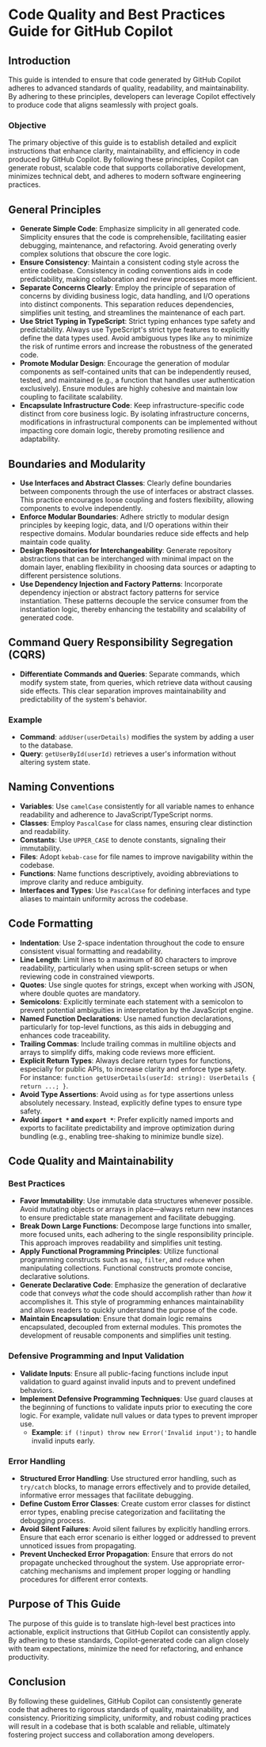 # Code Quality and Best Practices Guide for GitHub Copilot

## Introduction

This guide is intended to ensure that code generated by GitHub Copilot adheres to advanced standards of quality, readability, and maintainability. By adhering to these principles, developers can leverage Copilot effectively to produce code that aligns seamlessly with project goals.

### Objective

The primary objective of this guide is to establish detailed and explicit instructions that enhance clarity, maintainability, and efficiency in code produced by GitHub Copilot. By following these principles, Copilot can generate robust, scalable code that supports collaborative development, minimizes technical debt, and adheres to modern software engineering practices.

## General Principles

- **Generate Simple Code**: Emphasize simplicity in all generated code. Simplicity ensures that the code is comprehensible, facilitating easier debugging, maintenance, and refactoring. Avoid generating overly complex solutions that obscure the core logic.
- **Ensure Consistency**: Maintain a consistent coding style across the entire codebase. Consistency in coding conventions aids in code predictability, making collaboration and review processes more efficient.
- **Separate Concerns Clearly**: Employ the principle of separation of concerns by dividing business logic, data handling, and I/O operations into distinct components. This separation reduces dependencies, simplifies unit testing, and streamlines the maintenance of each part.
- **Use Strict Typing in TypeScript**: Strict typing enhances type safety and predictability. Always use TypeScript's strict type features to explicitly define the data types used. Avoid ambiguous types like `any` to minimize the risk of runtime errors and increase the robustness of the generated code.
- **Promote Modular Design**: Encourage the generation of modular components as self-contained units that can be independently reused, tested, and maintained (e.g., a function that handles user authentication exclusively). Ensure modules are highly cohesive and maintain low coupling to facilitate scalability.
- **Encapsulate Infrastructure Code**: Keep infrastructure-specific code distinct from core business logic. By isolating infrastructure concerns, modifications in infrastructural components can be implemented without impacting core domain logic, thereby promoting resilience and adaptability.

## Boundaries and Modularity

- **Use Interfaces and Abstract Classes**: Clearly define boundaries between components through the use of interfaces or abstract classes. This practice encourages loose coupling and fosters flexibility, allowing components to evolve independently.
- **Enforce Modular Boundaries**: Adhere strictly to modular design principles by keeping logic, data, and I/O operations within their respective domains. Modular boundaries reduce side effects and help maintain code quality.
- **Design Repositories for Interchangeability**: Generate repository abstractions that can be interchanged with minimal impact on the domain layer, enabling flexibility in choosing data sources or adapting to different persistence solutions.
- **Use Dependency Injection and Factory Patterns**: Incorporate dependency injection or abstract factory patterns for service instantiation. These patterns decouple the service consumer from the instantiation logic, thereby enhancing the testability and scalability of generated code.

## Command Query Responsibility Segregation (CQRS)

- **Differentiate Commands and Queries**: Separate commands, which modify system state, from queries, which retrieve data without causing side effects. This clear separation improves maintainability and predictability of the system's behavior.

### Example

- **Command**: `addUser(userDetails)` modifies the system by adding a user to the database.
- **Query**: `getUserById(userId)` retrieves a user's information without altering system state.

## Naming Conventions

- **Variables**: Use `camelCase` consistently for all variable names to enhance readability and adherence to JavaScript/TypeScript norms.
- **Classes**: Employ `PascalCase` for class names, ensuring clear distinction and readability.
- **Constants**: Use `UPPER_CASE` to denote constants, signaling their immutability.
- **Files**: Adopt `kebab-case` for file names to improve navigability within the codebase.
- **Functions**: Name functions descriptively, avoiding abbreviations to improve clarity and reduce ambiguity.
- **Interfaces and Types**: Use `PascalCase` for defining interfaces and type aliases to maintain uniformity across the codebase.

## Code Formatting

- **Indentation**: Use 2-space indentation throughout the code to ensure consistent visual formatting and readability.
- **Line Length**: Limit lines to a maximum of 80 characters to improve readability, particularly when using split-screen setups or when reviewing code in constrained viewports.
- **Quotes**: Use single quotes for strings, except when working with JSON, where double quotes are mandatory.
- **Semicolons**: Explicitly terminate each statement with a semicolon to prevent potential ambiguities in interpretation by the JavaScript engine.
- **Named Function Declarations**: Use named function declarations, particularly for top-level functions, as this aids in debugging and enhances code traceability.
- **Trailing Commas**: Include trailing commas in multiline objects and arrays to simplify diffs, making code reviews more efficient.
- **Explicit Return Types**: Always declare return types for functions, especially for public APIs, to increase clarity and enforce type safety. For instance: `function getUserDetails(userId: string): UserDetails { return ...; }`.
- **Avoid Type Assertions**: Avoid using `as` for type assertions unless absolutely necessary. Instead, explicitly define types to ensure type safety.
- **Avoid `import *` and `export *`**: Prefer explicitly named imports and exports to facilitate predictability and improve optimization during bundling (e.g., enabling tree-shaking to minimize bundle size).

## Code Quality and Maintainability

### Best Practices

- **Favor Immutability**: Use immutable data structures whenever possible. Avoid mutating objects or arrays in place—always return new instances to ensure predictable state management and facilitate debugging.
- **Break Down Large Functions**: Decompose large functions into smaller, more focused units, each adhering to the single responsibility principle. This approach improves readability and simplifies unit testing.
- **Apply Functional Programming Principles**: Utilize functional programming constructs such as `map`, `filter`, and `reduce` when manipulating collections. Functional constructs promote concise, declarative solutions.
- **Generate Declarative Code**: Emphasize the generation of declarative code that conveys *what* the code should accomplish rather than *how* it accomplishes it. This style of programming enhances maintainability and allows readers to quickly understand the purpose of the code.
- **Maintain Encapsulation**: Ensure that domain logic remains encapsulated, decoupled from external modules. This promotes the development of reusable components and simplifies unit testing.

### Defensive Programming and Input Validation

- **Validate Inputs**: Ensure all public-facing functions include input validation to guard against invalid inputs and to prevent undefined behaviors.
- **Implement Defensive Programming Techniques**: Use guard clauses at the beginning of functions to validate inputs prior to executing the core logic. For example, validate null values or data types to prevent improper use.
  - **Example**: `if (!input) throw new Error('Invalid input');` to handle invalid inputs early.

### Error Handling

- **Structured Error Handling**: Use structured error handling, such as `try/catch` blocks, to manage errors effectively and to provide detailed, informative error messages that facilitate debugging.
- **Define Custom Error Classes**: Create custom error classes for distinct error types, enabling precise categorization and facilitating the debugging process.
- **Avoid Silent Failures**: Avoid silent failures by explicitly handling errors. Ensure that each error scenario is either logged or addressed to prevent unnoticed issues from propagating.
- **Prevent Unchecked Error Propagation**: Ensure that errors do not propagate unchecked throughout the system. Use appropriate error-catching mechanisms and implement proper logging or handling procedures for different error contexts.

## Purpose of This Guide

The purpose of this guide is to translate high-level best practices into actionable, explicit instructions that GitHub Copilot can consistently apply. By adhering to these standards, Copilot-generated code can align closely with team expectations, minimize the need for refactoring, and enhance productivity.

## Conclusion

By following these guidelines, GitHub Copilot can consistently generate code that adheres to rigorous standards of quality, maintainability, and consistency. Prioritizing simplicity, uniformity, and robust coding practices will result in a codebase that is both scalable and reliable, ultimately fostering project success and collaboration among developers.
